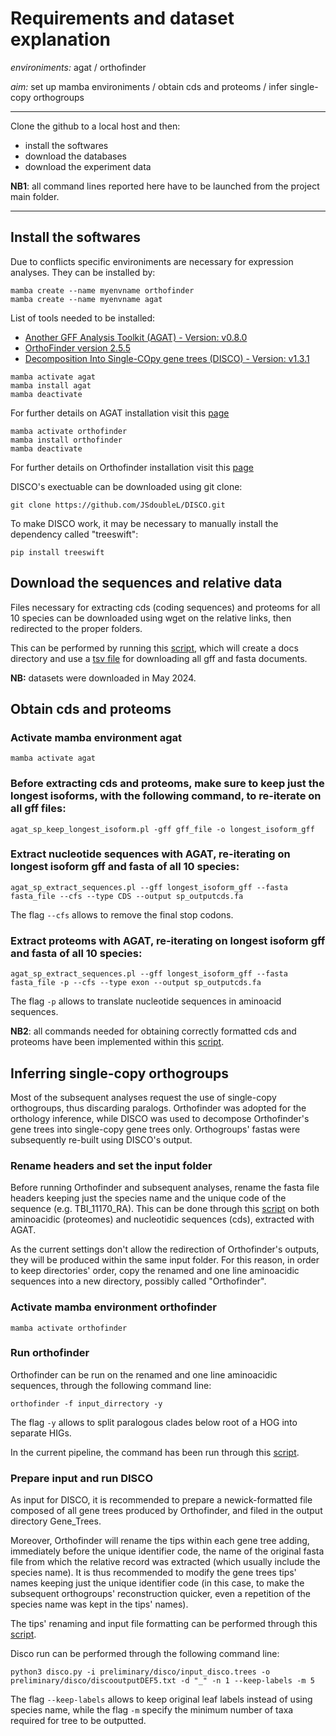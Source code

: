 # Requirements and dataset explanation


*environiments:* agat / orthofinder


*aim:* set up mamba environiments / obtain cds and proteoms / infer single-copy orthogroups


---


Clone the github to a local host and then:


- install the softwares
- download the databases
- download the experiment data

**NB1**: all command lines reported here have to be launched from the project main folder.

---


## Install the softwares


Due to conflicts specific environiments are necessary for expression analyses. They can be installed by: 


```
mamba create --name myenvname orthofinder
mamba create --name myenvname agat
``` 

List of tools needed to be installed:

- [Another GFF Analysis Toolkit (AGAT) - Version: v0.8.0](https://github.com/NBISweden/AGAT/tree/master)
- [OrthoFinder version 2.5.5](https://github.com/davidemms/OrthoFinder)
- [Decomposition Into Single-COpy gene trees (DISCO) - Version: v1.3.1](https://github.com/JSdoubleL/DISCO?tab=readme-ov-file)

```
mamba activate agat
mamba install agat 
mamba deactivate
``` 
For further details on AGAT installation visit this [page](https://bioconda.github.io/recipes/agat/README.html)

```
mamba activate orthofinder
mamba install orthofinder
mamba deactivate 
``` 
For further details on Orthofinder installation visit this [page](https://bioconda.github.io/recipes/orthofinder/README.html)

DISCO's exectuable can be downloaded using git clone:

```
git clone https://github.com/JSdoubleL/DISCO.git
```

To make DISCO work, it may be necessary to manually install the dependency called "treeswift":

```
pip install treeswift
```

## Download the sequences and relative data 


Files necessary for extracting cds (coding sequences) and proteoms for all 10 species can be downloaded using wget on the relative links, then redirected to the proper folders.

This can be performed by running this [script](https://github.com/MattiaRag/timemaproject/blob/main/scripts/download_files.sh), which will create a docs directory and use a [tsv file](https://github.com/MattiaRag/timemaproject/blob/main/scripts/downloading_links.tsv) for downloading all gff and fasta documents.

**NB:** datasets were downloaded in May 2024.

## Obtain cds and proteoms

### Activate mamba environment agat

```
mamba activate agat
``` 

### Before extracting cds and proteoms, make sure to keep just the longest isoforms, with the following command, to re-iterate on all gff files:

```
agat_sp_keep_longest_isoform.pl -gff gff_file -o longest_isoform_gff

```

### Extract nucleotide sequences with AGAT, re-iterating on longest isoform gff and fasta of all 10 species:

```
agat_sp_extract_sequences.pl --gff longest_isoform_gff --fasta fasta_file --cfs --type CDS --output sp_outputcds.fa

```
The flag `--cfs` allows to remove the final stop codons.

### Extract proteoms with AGAT, re-iterating on longest isoform gff and fasta of all 10 species:

```
agat_sp_extract_sequences.pl --gff longest_isoform_gff --fasta fasta_file -p --cfs --type exon --output sp_outputcds.fa

```
The flag `-p` allows to translate nucleotide sequences in aminoacid sequences.       


**NB2**: all commands needed for obtaining correctly formatted cds and proteoms have been implemented within this [script](https://github.com/MattiaRag/timemaproject/blob/main/scripts/agatscript.sh).



## Inferring single-copy orthogroups

Most of the subsequent analyses request the use of single-copy orthogroups, thus discarding paralogs. Orthofinder was adopted for the orthology inference, while DISCO was used to decompose Orthofinder's gene trees into single-copy gene trees only. Orthogroups' fastas were subsequently re-built using DISCO's output. 


### Rename headers and set the input folder

Before running Orthofinder and subsequent analyses, rename the fasta file headers keeping just the species name and the unique code of the sequence (e.g. TBI_11170_RA).
This can be done through this [script](https://github.com/MattiaRag/timemaproject/blob/main/scripts/rename_multitoone.sh) on both aminoacidic (proteomes) and nucleotidic sequences (cds), extracted with AGAT.

As the current settings don't allow the redirection of Orthofinder's outputs, they will be produced within the same input folder. For this reason, in order to keep directories' order, copy the renamed and one line aminoacidic sequences into a new directory, possibly called "Orthofinder".

### Activate mamba environment orthofinder

```
mamba activate orthofinder
```

### Run orthofinder

Orthofinder can be run on the renamed and one line aminoacidic sequences, through the following command line:

```
orthofinder -f input_dirrectory -y
```
The flag `-y` allows to split paralogous clades below root of a HOG into separate HIGs.

In the current pipeline, the command has been run through this [script](https://github.com/MattiaRag/timemaproject/blob/main/scripts/orthofinder.sh).

### Prepare input and run DISCO

As input for DISCO, it is recommended to prepare a newick-formatted file composed of all gene trees produced by Orthofinder, and filed in the output directory Gene_Trees.

Moreover, Orthofinder will rename the tips within each gene tree adding, immediately before the unique identifier code, the name of the original fasta file from which the relative record was extracted (which usually include the species name). It is thus recommended to modify the gene trees tips' names keeping just the unique identifier code (in this case, to make the subsequent orthogroups' reconstruction quicker, even a repetition of the species name was kept in the tips' names).

The tips' renaming and input file formatting can be performed through this [script](https://github.com/MattiaRag/timemaproject/blob/main/scripts/discorename.sh).

Disco run can be performed through the following command line:

```
python3 disco.py -i preliminary/disco/input_disco.trees -o preliminary/disco/discooutputDEF5.txt -d "_" -n 1 --keep-labels -m 5
```

The flag `--keep-labels` allows to keep original leaf labels instead of using species name, while the flag `-m` specify the minimum number of taxa required for tree to be outputted.
 

